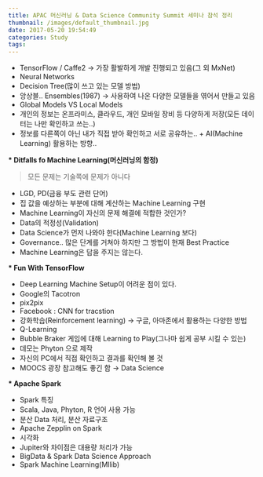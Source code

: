 ```yaml
---
title: APAC 머신러닝 & Data Science Community Summit 세미나 참석 정리
thumbnail: /images/default_thumbnail.jpg
date: 2017-05-20 19:54:49
categories: Study
tags:
---
```

- TensorFlow / Caffe2 → 가장 활발하게 개발 진행되고 있음(그 외 MxNet)
- Neural Networks
- Decision Tree(많이 쓰고 있는 모델 방법)
- 앙상블.. Ensembles(1987) → 사용하여 나온 다양한 모델들을 엮어서 만들고 있음
- Global Models VS Local Models
- 개인의 정보는 온프라미스, 클라우드, 개인 모바일 장비 등 다양하게 저장(모든 데이터는 나만 확인하고 쓰는..)
- 정보를 다른쪽이 아닌 내가 직접 받아 확인하고 서로 공유하는.. + AI(Machine Learning) 활용하는 방향..

**\* Ditfalls fo Machine Learning(머신러닝의 함정)**  
>모든 문제는 기술쪽에 문제가 아니다

- LGD, PD(금융 부도 관련 단어)
- 집 값을 예상하는 부분에 대해 계산하는 Machine Learning 구현
- Machine Learning이 자신의 문제 해결에 적합한 것인가?
- Data의 적정성(Validation)
- Data Science가 먼저 나와야 한다(Machine Learning 보다)
- Governance.. 많은 단계를 거쳐야 하지만 그 방법이 현재 Best Practice
- Machine Learning은 답을 주지는 않는다.

**\* Fun With TensorFlow**  
- Deep Learning Machine Setup이 어려운 점이 있다.
- Google의 Tacotron
- pix2pix
- Facebook : CNN for tracstion
- 강화학습(Reinforcement learning) → 구글, 아마존에서 활용하는 다양한 방법
- Q-Learning
- Bubble Braker 게임에 대해 Learning to Play(그나마 쉽게 공부 시킬 수 있는)
- 데모는 Phyton 으로 제작
- 자신의 PC에서 직접 확인하고 결과를 확인해 볼 것
- MOOCS 광장 참고해도 좋긴 함 → Data Science

**\* Apache Spark**  
- Spark 특징
 - Scala, Java, Phyton, R 언어 사용 가능
 - 분산 Data 처리, 분산 자료구조
- Apache Zepplin on Spark
 - 시각화
 - Jupiter와 차이점은 대용량 처리가 가능
- BigData & Spark Data Science Approach
- Spark Machine Learning(Mllib)
